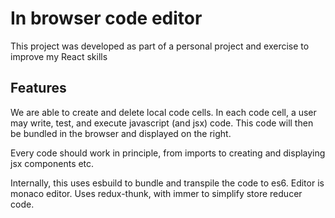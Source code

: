 # In browser code editor 

This project was developed as part of a personal project and exercise to improve my React skills

## Features

We are able to create and delete local code cells. In each code cell, a user may write, test, and execute javascript (and jsx) code. This code will then be bundled in the browser and displayed on the right.

Every code should work in principle, from imports to creating and displaying jsx components etc.

Internally, this uses esbuild to bundle and transpile the code to es6.
Editor is monaco editor.
Uses redux-thunk, with immer to simplify store reducer code.
